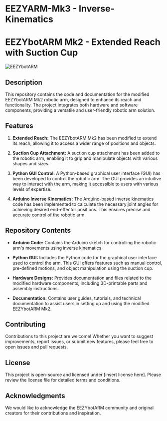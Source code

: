 # EEZYARM-Mk3 - Inverse-Kinematics
# EEZYbotARM Mk2 - Extended Reach with Suction Cup

![EEZYbotARM](insert_image_link_here)

## Description

This repository contains the code and documentation for the modified EEZYbotARM Mk2 robotic arm, designed to enhance its reach and functionality. The project integrates both hardware and software components, providing a versatile and user-friendly robotic arm solution.

## Features

1. **Extended Reach:** The EEZYbotARM Mk2 has been modified to extend its reach, allowing it to access a wider range of positions and objects.

2. **Suction Cup Attachment:** A suction cup attachment has been added to the robotic arm, enabling it to grip and manipulate objects with various shapes and sizes.

3. **Python GUI Control:** A Python-based graphical user interface (GUI) has been developed to control the robotic arm. The GUI provides an intuitive way to interact with the arm, making it accessible to users with various levels of expertise.

4. **Arduino Inverse Kinematics:** The Arduino-based inverse kinematics code has been implemented to calculate the necessary joint angles for achieving desired end-effector positions. This ensures precise and accurate control of the robotic arm.

## Repository Contents

- **Arduino Code:** Contains the Arduino sketch for controlling the robotic arm's movements using inverse kinematics.

- **Python GUI:** Includes the Python code for the graphical user interface used to control the arm. This GUI offers features such as manual control, pre-defined motions, and object manipulation using the suction cup.

- **Hardware Designs:** Provides documentation and files related to the modified hardware components, including 3D-printable parts and assembly instructions.

- **Documentation:** Contains user guides, tutorials, and technical documentation to assist users in setting up and using the modified EEZYbotARM Mk2.

## Contributing

Contributions to this project are welcome! Whether you want to suggest improvements, report issues, or submit new features, please feel free to open issues and pull requests.

## License

This project is open-source and licensed under [insert license here]. Please review the license file for detailed terms and conditions.

## Acknowledgments

We would like to acknowledge the EEZYbotARM community and original creators for their contributions and inspiration.
